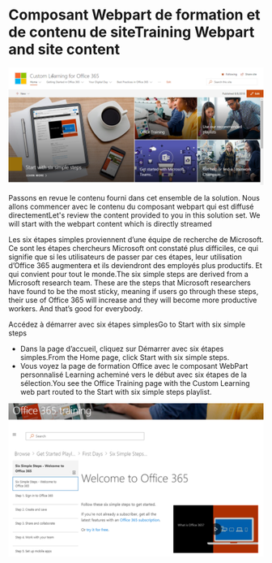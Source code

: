 # <a name="training-webpart-and-site-content"></a><span data-ttu-id="bf6c5-101">Composant Webpart de formation et de contenu de site</span><span class="sxs-lookup"><span data-stu-id="bf6c5-101">Training Webpart and site content</span></span>

![Six étapes simples](media/clo365homepage.png)

<span data-ttu-id="bf6c5-p101">Passons en revue le contenu fourni dans cet ensemble de la solution.  Nous allons commencer avec le contenu du composant webpart qui est diffusé directement</span><span class="sxs-lookup"><span data-stu-id="bf6c5-p101">Let's review the content provided to you in this solution set.  We will start with the webpart content which is directly streamed</span></span> 




<span data-ttu-id="bf6c5-p102">Les six étapes simples proviennent d’une équipe de recherche de Microsoft. Ce sont les étapes chercheurs Microsoft ont constaté plus difficiles, ce qui signifie que si les utilisateurs de passer par ces étapes, leur utilisation d’Office 365 augmentera et ils deviendront des employés plus productifs. Et qui convient pour tout le monde.</span><span class="sxs-lookup"><span data-stu-id="bf6c5-p102">The six simple steps are derived from a Microsoft research team. These are the steps that Microsoft researchers have found to be the most sticky, meaning if users go through these steps, their use of Office 365 will increase and they will become more productive workers. And that’s good for everybody.</span></span>

<span data-ttu-id="bf6c5-108">Accédez à démarrer avec six étapes simples</span><span class="sxs-lookup"><span data-stu-id="bf6c5-108">Go to Start with six simple steps</span></span>
- <span data-ttu-id="bf6c5-109">Dans la page d’accueil, cliquez sur Démarrer avec six étapes simples.</span><span class="sxs-lookup"><span data-stu-id="bf6c5-109">From the Home page, click Start with six simple steps.</span></span> 
- <span data-ttu-id="bf6c5-110">Vous voyez la page de formation Office avec le composant WebPart personnalisé Learning acheminé vers le début avec six étapes de la sélection.</span><span class="sxs-lookup"><span data-stu-id="bf6c5-110">You see the Office Training page with the Custom Learning web part routed to the Start with six simple steps playlist.</span></span>  

![Sélection de six étapes](media/clo365sixsteps.png)
